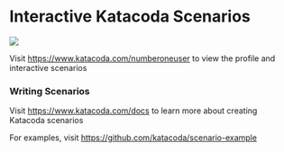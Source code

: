 # Interactive Katacoda Scenarios

[![](http://shields.katacoda.com/katacoda/numberoneuser/count.svg)](https://www.katacoda.com/numberoneuser "Get your profile on Katacoda.com")

Visit https://www.katacoda.com/numberoneuser to view the profile and interactive scenarios

### Writing Scenarios
Visit https://www.katacoda.com/docs to learn more about creating Katacoda scenarios

For examples, visit https://github.com/katacoda/scenario-example
